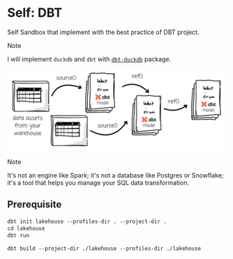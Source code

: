 # Self: DBT

Self Sandbox that implement with the best practice of DBT project.

> [!NOTE]
> I will implement `duckdb` and `dbt` with [`dbt-duckdb`](https://github.com/duckdb/dbt-duckdb)
> package.

![DBT Overall Flow when writing](./docs/img/dbt-overall-flow-ref.png)

> [!NOTE]
> It's not an engine like Spark; it's not a database like Postgres or Snowflake;
> it's a tool that helps you manage your SQL data transformation.

## Prerequisite

```shell
dbt init lakehouse --profiles-dir . --project-dir .
cd lakehouse
dbt run
```

```shell
dbt build --project-dir ./lakehouse --profiles-dir ./lakehouse
```